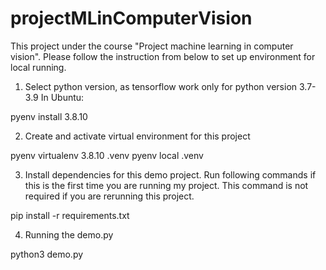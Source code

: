 # projectMLinComputerVision

This project under the course "Project machine learning in computer vision".
Please follow the instruction from below to set up environment for local running.

1) Select python version, as tensorflow work only for python version 3.7-3.9
In Ubuntu:

pyenv install 3.8.10


2) Create and activate virtual environment for this project

pyenv virtualenv 3.8.10 .venv
pyenv local .venv

3) Install dependencies for this demo project. Run following commands if this is the first time you are running my project. This command is not required if you are rerunning this project.

pip install -r requirements.txt


4) Running the demo.py

python3 demo.py
